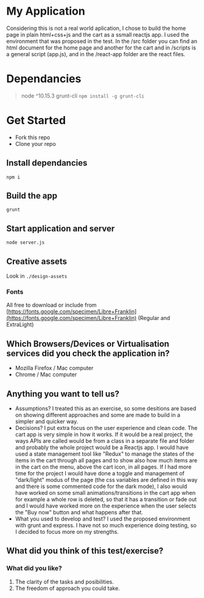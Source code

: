 # My Application

Considering this is not a real world aplication, I chose to build the home page in plain html+css+js and the cart as a ssmall reactjs app.
I used the environment that was proposed in the test. In the /src folder you can find an html document for the home page and another for the cart and in /scripts is a general script (app.js), and in the /react-app folder are the react files.

# Dependancies
> node ^10.15.3
> grunt-cli ```npm install -g grunt-cli```

# Get Started

- Fork this repo
- Clone your repo

## Install dependancies
```
npm i
``` 

## Build the app
```
grunt
```

## Start application and server
```
node server.js
```

## Creative assets  
Look in ```./design-assets```

### Fonts
All free to download or include from [https://fonts.google.com/specimen/Libre+Franklin](https://fonts.google.com/specimen/Libre+Franklin) (Regular and ExtraLight)

## Which Browsers/Devices or Virtualisation services did you check the application in?
- Mozilla Firefox / Mac computer
- Chrome / Mac computer


## Anything you want to tell us?
- Assumptions?
I treated this as an exercise, so some desitions are based on showing different approaches and some are made to build in a simpler and quicker way. 
- Decisions?
I put extra focus on the user experience and clean code. 
The cart app is very simple in how it works. If it would be a real project, the ways APIs are called would be from a class in a separate file and folder and probably the whole project would be a Reactjs app. I would have used a state management tool like "Redux" to manage the states of the items in the cart through all pages and to show also how much items are in the cart on the menu, above the cart icon, in all pages.
If I had more time for the project I would have done a toggle and management of "dark/light" modus of the page (the css variables are defined in this way and there is some commented code for the dark mode), I also would have worked on some small animations/transitions in the cart app when for example a whole row is deleted, so that it has a transition or fade out and I would have worked more on the experience when the user selects the "Buy now" button and what happens after that.
- What you used to develop and test?
I used the proposed environment with grunt and express. I have not so much experience doing testing, so I decided to focus more on my strengths.


## What did you think of this test/exercise?
### What did you like?
1. The clarity of the tasks and posibilities.
2. The freedom of approach you could take.
